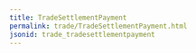 ```yaml
---
title: TradeSettlementPayment
permalink: trade/TradeSettlementPayment.html
jsonid: trade_tradesettlementpayment
---
```


